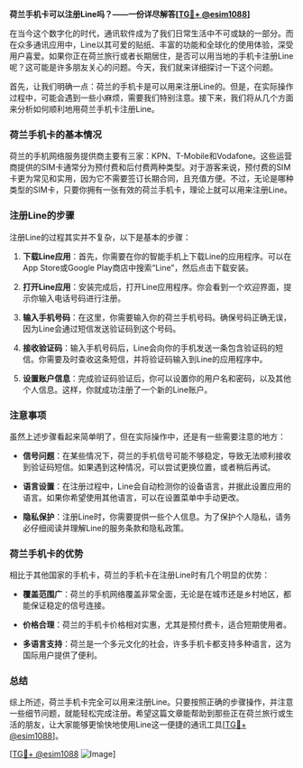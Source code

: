 **荷兰手机卡可以注册Line吗？——一份详尽解答[[TG💪+ @esim1088](https://t.me/s/esim1088)]**

在当今这个数字化的时代，通讯软件成为了我们日常生活中不可或缺的一部分。而在众多通讯应用中，Line以其可爱的贴纸、丰富的功能和全球化的使用体验，深受用户喜爱。如果你正在荷兰旅行或者长期居住，是否可以用当地的手机卡注册Line呢？这可能是许多朋友关心的问题。今天，我们就来详细探讨一下这个问题。

首先，让我们明确一点：荷兰的手机卡是可以用来注册Line的。但是，在实际操作过程中，可能会遇到一些小麻烦，需要我们特别注意。接下来，我们将从几个方面来分析如何顺利地用荷兰手机卡注册Line。

### 荷兰手机卡的基本情况

荷兰的手机网络服务提供商主要有三家：KPN、T-Mobile和Vodafone。这些运营商提供的SIM卡通常分为预付费和后付费两种类型。对于游客来说，预付费的SIM卡更为常见和实用，因为它不需要签订长期合同，且充值方便。不过，无论是哪种类型的SIM卡，只要你拥有一张有效的荷兰手机卡，理论上就可以用来注册Line。

### 注册Line的步骤

注册Line的过程其实并不复杂，以下是基本的步骤：

1. **下载Line应用**：首先，你需要在你的智能手机上下载Line的应用程序。可以在App Store或Google Play商店中搜索“Line”，然后点击下载安装。

2. **打开Line应用**：安装完成后，打开Line应用程序。你会看到一个欢迎界面，提示你输入电话号码进行注册。

3. **输入手机号码**：在这里，你需要输入你的荷兰手机号码。确保号码正确无误，因为Line会通过短信发送验证码到这个号码。

4. **接收验证码**：输入手机号码后，Line会向你的手机发送一条包含验证码的短信。你需要及时查收这条短信，并将验证码输入到Line的应用程序中。

5. **设置账户信息**：完成验证码验证后，你可以设置你的用户名和密码，以及其他个人信息。这样，你就成功注册了一个新的Line账户。

### 注意事项

虽然上述步骤看起来简单明了，但在实际操作中，还是有一些需要注意的地方：

- **信号问题**：在某些情况下，荷兰的手机信号可能不够稳定，导致无法顺利接收到验证码短信。如果遇到这种情况，可以尝试更换位置，或者稍后再试。
  
- **语言设置**：在注册过程中，Line会自动检测你的设备语言，并据此设置应用的语言。如果你希望使用其他语言，可以在设置菜单中手动更改。

- **隐私保护**：注册Line时，你需要提供一些个人信息。为了保护个人隐私，请务必仔细阅读并理解Line的服务条款和隐私政策。

### 荷兰手机卡的优势

相比于其他国家的手机卡，荷兰的手机卡在注册Line时有几个明显的优势：

- **覆盖范围广**：荷兰的手机网络覆盖非常全面，无论是在城市还是乡村地区，都能保证稳定的信号连接。

- **价格合理**：荷兰的手机卡价格相对实惠，尤其是预付费卡，适合短期使用者。

- **多语言支持**：荷兰是一个多元文化的社会，许多手机卡都支持多种语言，这为国际用户提供了便利。

### 总结

综上所述，荷兰手机卡完全可以用来注册Line。只要按照正确的步骤操作，并注意一些细节问题，就能轻松完成注册。希望这篇文章能帮助到那些正在荷兰旅行或生活的朋友，让大家能够更愉快地使用Line这一便捷的通讯工具[[TG💪+ @esim1088](https://t.me/s/esim1088)]。

[[TG💪+ @esim1088](https://t.me/s/esim1088) ![Image](https://i.postimg.cc/4NQfJmqS/Snipaste-2025-05-13-00-14-12.png)]